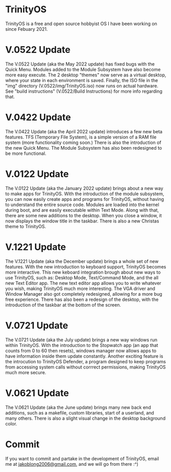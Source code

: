 # TrinityOS
TrinityOS is a free and open source hobbyist OS I have been working on since Febuary 2021.

# V.0522 Update
The V.0522 Update (aka the May 2022 update) has fixed bugs with the Quick Menu. Modules added to the Module Subsystem have also become more easy execute. The 2 desktop "themes" now serve as a virtual desktop, where your state in each environment is saved. Finally, the ISO file in the "img" directory (V.0522/img/TrinityOS.iso) now runs on actual hardware. See "build instructions" (V.0522/Build Instructions) for more info regarding that.

# V.0422 Update
The V.0422 Update (aka the April 2022 update) introduces a few new beta features. TFS (Temporary File System), is a simple version of a RAM file system (more functionality coming soon.) There is also the introduction of the new Quick Menu. The Module Subsystem has also been redesigned to be more functional.

# V.0122 Update
The V.0122 Update (aka the January 2022 update) brings about a new way to make apps for TrinityOS. With the introduction of the module subsystem, you can now easily create apps and programs for TrinityOS, without having to understand the entire source code. Modules are loaded into the kernel during boot, and are easily executable within Text Mode. Along with that, there are some new additions to the desktop. When you close a window, it now displays the window title in the taskbar. There is also a new Christas theme to TrinityOS.

# V.1221 Update
The V.1221 Update (aka the December update) brings a whole set of new features. With the new introduction to keyboard support, TrinityOS becomes more interactive. This new keboard integration brough about new ways to use TrinityOS, such as: Desktop Mode, Text/Command Mode, and the all new Text Editor app. The new text editor app allows you to write whatever you wish, making TrinityOS much more interesting. The VGA driver and Window Manager also got completely redesigned, allowing for a more bug free experience. There has also been a redesign of the desktop, with the introduction of the taskbar at the bottom of the screen.

# V.0721 Update
The V.0721 Update (aka the July update) brings a new way windows run within TrinityOS. With the introduction to the Stopwatch app (an app that counts from 0 to 60 then resets), windows manager now allows apps to have information inside them update constantly.
Another exciting feature is the introcution to TrinityOS Defender, a program designed to keep programs from accessing system calls without corrrect permissions, making TrinityOS much more secure.

# V.0621 Update
The V.0621 Update (aka the June update) brings many new back end additions, such as a makefile, custom libraries, start of a userland, and many others. There is also a slight visual change in the desktop background color.

# Commit
If you want to commit and partake in the development of TrinityOS, email me at jakoblong2006@gmail.com, and we will go from there :^)

